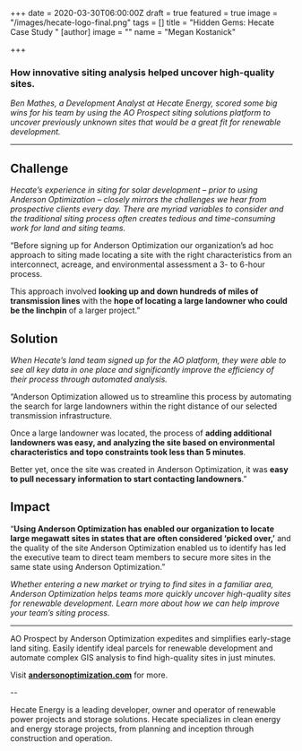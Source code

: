 +++
date = 2020-03-30T06:00:00Z
draft = true
featured = true
image = "/images/hecate-logo-final.png"
tags = []
title = "Hidden Gems: Hecate Case Study "
[author]
image = ""
name = "Megan Kostanick"

+++
### How innovative siting analysis helped uncover high-quality sites.

_Ben Mathes, a Development Analyst at Hecate Energy, scored some big wins for his team by using the AO Prospect siting solutions platform to uncover previously unknown sites that would be a great fit for renewable development._

***

## **Challenge**

_Hecate’s experience in siting for solar development – prior to using Anderson Optimization – closely mirrors the challenges we hear from prospective clients every day. There are myriad variables to consider and the traditional siting process often creates tedious and time-consuming work for land and siting teams._

“Before signing up for Anderson Optimization our organization’s ad hoc approach to siting made locating a site with the right characteristics from an interconnect, acreage, and environmental assessment a 3- to 6-hour process.

This approach involved **looking up and down hundreds of miles of transmission lines** with the **hope of locating a large landowner who could be the linchpin** of a larger project.”

## **Solution**

_When Hecate’s land team signed up for the AO platform, they were able to see all key data in one place and significantly improve the efficiency of their process through automated analysis._

“Anderson Optimization allowed us to streamline this process by automating the search for large landowners within the right distance of our selected transmission infrastructure.

Once a large landowner was located, the process of **adding additional landowners was easy, and analyzing the site based on environmental characteristics and topo constraints took less than 5 minutes**.

Better yet, once the site was created in Anderson Optimization, it was **easy to pull necessary information to start contacting landowners**.”

## **Impact**

“**Using Anderson Optimization has enabled our organization to locate large megawatt sites in states that are often considered ‘picked over,’** and the quality of the site Anderson Optimization enabled us to identify has led the executive team to direct team members to secure more sites in the same state using Anderson Optimization.”

_Whether entering a new market or trying to find sites in a familiar area, Anderson Optimization helps teams more quickly uncover high-quality sites for renewable development. Learn more about how we can help improve your team’s siting process._

***

AO Prospect by Anderson Optimization expedites and simplifies early-stage land siting. Easily identify ideal parcels for renewable development and automate complex GIS analysis to find high-quality sites in just minutes.

Visit [**andersonoptimization.com**]() for more.

\--

Hecate Energy is a leading developer, owner and operator of renewable power projects and storage solutions. Hecate specializes in clean energy and energy storage projects, from planning and inception through construction and operation.